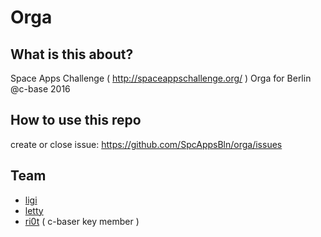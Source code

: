 # Orga

## What is this about?

Space Apps Challenge ( http://spaceappschallenge.org/ ) Orga for Berlin @c-base 2016

## How to use this repo

create or close issue: https://github.com/SpcAppsBln/orga/issues

## Team

- [ligi](https://github.com/ligi)
- [letty](https://github.com/letty)
- [ri0t](https://github.com/ri0t) ( c-baser key member ) 
